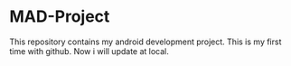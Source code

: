 # MAD-Project
This repository contains my android development project.
This is my first time with github.
Now i will update at local.
